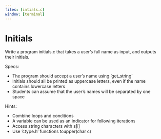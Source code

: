 ```yaml
---
files: [intials.c]
window: [terminal]
---
```

# Initials

Write a program initials.c that takes a user’s full name as input, and outputs their initials.

Specs:
- The program should accept a user’s name using  ’get_string’
- Initials should all be printed as uppercase letters, even if the name contains lowercase letters
- Students can assume that the user’s names will be separated by one space

Hints:
- Combine loops and conditions
- A variable can be used as an indicator for following iterations
- Access string characters with s[i]
- Use ’ctype.h’ functions toupper(char c)
